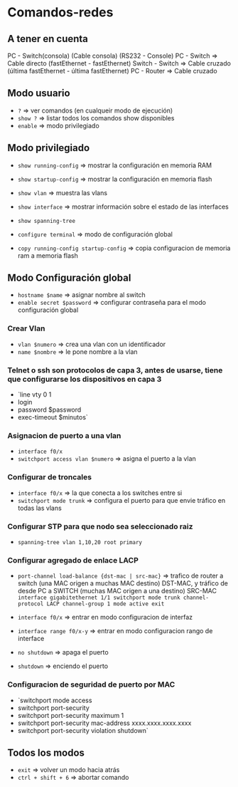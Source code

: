# Comandos-redes

## A tener en cuenta
PC - Switch(consola) (Cable consola) (RS232 - Console)
PC - Switch => Cable directo (fastEthernet - fastEthernet)
Switch - Switch => Cable cruzado (última fastEthernet - última fastEthernet)
PC - Router => Cable cruzado

## Modo usuario
- `?` => ver comandos (en cualqueir modo de ejecución)
- `show ?` => listar todos los comandos show disponibles
- `enable` => modo privilegiado

## Modo privilegiado

- `show running-config` => mostrar la configuración en memoria RAM
- `show startup-config` => mostrar la configuración en memoria flash
- `show vlan` => muestra las vlans
- `show interface` => mostrar información sobre el estado de las interfaces
- `show spanning-tree`

- `configure terminal` => modo de configuración global

- `copy running-config startup-config` => copia configuracion de memoria ram a memoria flash

## Modo Configuración global

- `hostname $name` => asignar nombre al switch
- `enable secret $password` => configurar contraseña para el modo configuración global

### Crear Vlan
- `vlan $numero` => crea una vlan con un identificador
- `name $nombre` => le pone nombre a la vlan

### Telnet o ssh son protocolos de capa 3, antes de usarse, tiene que configurarse los dispositivos en capa 3
- `line vty 0 1
- login
- password $password
- exec-timeout $minutos`

### Asignacion de puerto a una vlan
- `interface f0/x`
- `switchport access vlan $numero` => asigna el puerto a la vlan

### Configurar de troncales
- `interface f0/x` => la que conecta a los switches entre si
- `switchport mode trunk` => configura el puerto para que envie tráfico en todas las vlans

### Configurar STP para que nodo sea seleccionado raiz
- `spanning-tree vlan 1,10,20 root primary`

### Configurar agregado de enlace LACP
- `port-channel load-balance {dst-mac | src-mac}` => trafico de router a switch (una MAC origen a muchas MAC destino) DST-MAC, y tráfico de desde PC a SWITCH (muchas MAC origen a una destino) SRC-MAC
`interface gigabitethernet 1/1
switchport mode trunk
channel-protocol LACP
channel-group 1 mode active
exit`

- `interface f0/x` => entrar en modo configuracion de interfaz
- `interface range f0/x-y` => entrar en modo configuracion rango de interface
- `no shutdown` => apaga el puerto
- `shutdown` => enciendo el puerto

### Configuracion de seguridad de puerto por MAC
- `switchport mode access
- switchport port-security
- switchport port-security maximum 1
- switchport port-security mac-address xxxx.xxxx.xxxx.xxxx
- switchport port-security violation shutdown`

## Todos los modos
- `exit` => volver un modo hacia atrás
- `ctrl + shift + 6` => abortar comando
